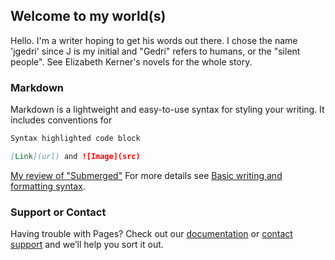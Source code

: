 ## Welcome to my world(s)

Hello. I'm a writer hoping to get his words out there. I chose the name 'jgedri' since J is my initial and "Gedri" refers to humans, or the "silent people". See Elizabeth Kerner's novels for the whole story.


### Markdown

Markdown is a lightweight and easy-to-use syntax for styling your writing. It includes conventions for

```markdown
Syntax highlighted code block

[Link](url) and ![Image](src)
```
[My review of "Submerged"](Submerged.html)
For more details see [Basic writing and formatting syntax](https://docs.github.com/en/github/writing-on-github/getting-started-with-writing-and-formatting-on-github/basic-writing-and-formatting-syntax).

### Support or Contact

Having trouble with Pages? Check out our [documentation](https://docs.github.com/categories/github-pages-basics/) or [contact support](https://support.github.com/contact) and we’ll help you sort it out.
